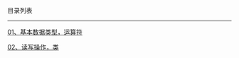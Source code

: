 目录列表

----

[01、基本数据类型，运算符](https://github.com/hanekaoru/WebLearningNotes/blob/master/python/note/basic/01.md)

[02、读写操作，类](https://github.com/hanekaoru/WebLearningNotes/blob/master/python/note/basic/02.md)

